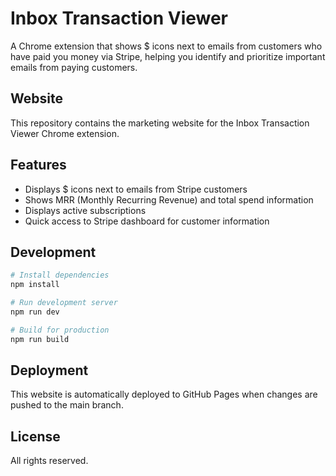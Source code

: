 # Inbox Transaction Viewer

A Chrome extension that shows $ icons next to emails from customers who have paid you money via Stripe, helping you identify and prioritize important emails from paying customers.

## Website

This repository contains the marketing website for the Inbox Transaction Viewer Chrome extension.

## Features

- Displays $ icons next to emails from Stripe customers
- Shows MRR (Monthly Recurring Revenue) and total spend information
- Displays active subscriptions
- Quick access to Stripe dashboard for customer information

## Development

```bash
# Install dependencies
npm install

# Run development server
npm run dev

# Build for production
npm run build
```

## Deployment

This website is automatically deployed to GitHub Pages when changes are pushed to the main branch.

## License

All rights reserved. 